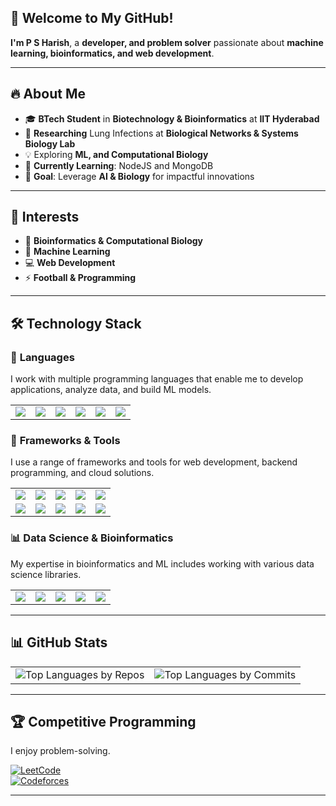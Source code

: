 ## 🚀 **Welcome to My GitHub!** 

**I'm P S Harish**, a **developer, and problem solver** passionate about **machine learning, bioinformatics, and web development**.  

---

## 🔥 **About Me**  
- 🎓 **BTech Student** in **Biotechnology & Bioinformatics** at **IIT Hyderabad**  
- 🧬 **Researching** Lung Infections at **Biological Networks & Systems Biology Lab**  
- 💡 Exploring **ML, and Computational Biology**  
- 🌱 **Currently Learning**: NodeJS and MongoDB
- 🎯 **Goal**: Leverage **AI & Biology** for impactful innovations  

---

## 🎯 **Interests**  

- 🔬 **Bioinformatics & Computational Biology**  
- 🤖 **Machine Learning**  
- 💻 **Web Development**  
- ⚡ **Football & Programming**  

---

## 🛠 **Technology Stack**  

### 🚀 **Languages**  
I work with multiple programming languages that enable me to develop applications, analyze data, and build ML models.

<table>
  <tr>
    <td><img src="https://img.shields.io/badge/C-A8B9CC?style=for-the-badge&logo=c&logoColor=white"></td>
    <td><img src="https://img.shields.io/badge/C++-00599C?style=for-the-badge&logo=c%2B%2B&logoColor=white"></td>
    <td><img src="https://img.shields.io/badge/Python-3776AB?style=for-the-badge&logo=python&logoColor=white"></td>
    <td><img src="https://img.shields.io/badge/JavaScript-F7DF1E?style=for-the-badge&logo=javascript&logoColor=black"></td>
    <td><img src="https://img.shields.io/badge/HTML5-E34F26?style=for-the-badge&logo=html5&logoColor=white"></td>
    <td><img src="https://img.shields.io/badge/CSS3-1572B6?style=for-the-badge&logo=css3&logoColor=white"></td>
  </tr>
</table>

### 🔧 **Frameworks & Tools**  
I use a range of frameworks and tools for web development, backend programming, and cloud solutions.

<table>
  <tr>
    <td><img src="https://img.shields.io/badge/React-61DAFB?style=for-the-badge&logo=react&logoColor=black"></td>
    <td><img src="https://img.shields.io/badge/Redux-764ABC?style=for-the-badge&logo=redux&logoColor=white"></td>
    <td><img src="https://img.shields.io/badge/React%20Query-FF4154?style=for-the-badge&logo=react-query&logoColor=white"></td>
    <td><img src="https://img.shields.io/badge/Flask-000000?style=for-the-badge&logo=flask&logoColor=white"></td>
    <td><img src="https://img.shields.io/badge/Tailwind_CSS-38B2AC?style=for-the-badge&logo=tailwind-css&logoColor=white"></td>
    
  </tr>
  <tr>
    <td><img src="https://img.shields.io/badge/Firebase-FFCA28?style=for-the-badge&logo=firebase&logoColor=black"></td>
    <td><img src="https://img.shields.io/badge/Supabase-3ECF8E?style=for-the-badge&logo=supabase&logoColor=white"></td>
    <td><img src="https://img.shields.io/badge/Git-F05032?style=for-the-badge&logo=git&logoColor=white"></td>
    <td><img src="https://img.shields.io/badge/MySQL-4479A1?style=for-the-badge&logo=mysql&logoColor=white"></td>
    <td><img src="https://img.shields.io/badge/Linux-FCC624?style=for-the-badge&logo=linux&logoColor=black"></td>
  </tr>
</table>

### 📊 **Data Science & Bioinformatics**  
My expertise in bioinformatics and ML includes working with various data science libraries.

<table>
  <tr>
    <td><img src="https://img.shields.io/badge/NumPy-013243?style=for-the-badge&logo=numpy&logoColor=white"></td>
    <td><img src="https://img.shields.io/badge/Pandas-150458?style=for-the-badge&logo=pandas&logoColor=white"></td>
    <td><img src="https://img.shields.io/badge/Matplotlib-11557C?style=for-the-badge&logo=matplotlib&logoColor=white"></td>
    <td><img src="https://img.shields.io/badge/Seaborn-008080?style=for-the-badge&logo=seaborn&logoColor=white"></td>
    <td><img src="https://img.shields.io/badge/R-276DC3?style=for-the-badge&logo=r&logoColor=white"></td>
  </tr>
</table>

---

## 📊 **GitHub Stats**  

<table>
  <tr>
    <td><img src="https://github-profile-summary-cards.vercel.app/api/cards/repos-per-language?username=hydraharish123&theme=tokyonight" alt="Top Languages by Repos"></td>
    <td><img src="https://github-profile-summary-cards.vercel.app/api/cards/most-commit-language?username=hydraharish123&theme=tokyonight" alt="Top Languages by Commits"></td>
    

  </tr>
</table>

---

## 🏆 **Competitive Programming**  
I enjoy problem-solving.

[![LeetCode](https://img.shields.io/badge/LeetCode-FFA116?style=for-the-badge&logo=leetcode&logoColor=black)](https://leetcode.com/u/hydraharish123/)  
[![Codeforces](https://img.shields.io/badge/Codeforces-1F8ACB?style=for-the-badge&logo=codeforces&logoColor=white)](https://codeforces.com/profile/HydraHarish)  

---




